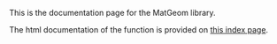 
This is the documentation page for the MatGeom library.

The html documentation of the function is provided on [this index page](api/index.html).
